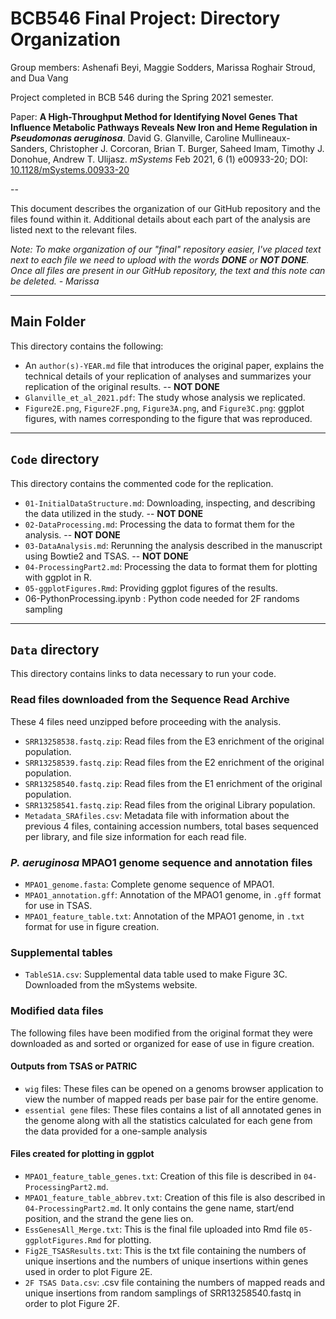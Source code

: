 # BCB546 Final Project: Directory Organization

Group members: Ashenafi Beyi, Maggie Sodders, Marissa Roghair Stroud, and Dua Vang

Project completed in BCB 546 during the Spring 2021 semester. 

Paper: **A High-Throughput Method for Identifying Novel Genes That Influence Metabolic Pathways Reveals New Iron and Heme Regulation in _Pseudomonas aeruginosa_**. David G. Glanville, Caroline Mullineaux-Sanders, Christopher J. Corcoran, Brian T. Burger, Saheed Imam, Timothy J. Donohue, Andrew T. Ulijasz. *mSystems* Feb 2021, 6 (1) e00933-20; DOI: [10.1128/mSystems.00933-20](https://msystems.asm.org/content/6/1/e00933-20)

--

This document describes the organization of our GitHub repository and the files found within it. Additional details about each part of the analysis are listed next to the relevant files. 


_Note: To make organization of our "final" repository easier, I've placed text next to each file we need to upload with the words **DONE** or **NOT DONE**. Once all files are present in our GitHub repository, the text and this note can be deleted. - Marissa_

---



## Main Folder

This directory contains the following:

* An `author(s)-YEAR.md` file that introduces the original paper, explains the technical details of your replication of analyses and summarizes your replication of the original results. -- **NOT DONE**
* `Glanville_et_al_2021.pdf`: The study whose analysis we replicated. 
* `Figure2E.png`, `Figure2F.png`, `Figure3A.png`, and `Figure3C.png`: ggplot figures, with names corresponding to the figure that was reproduced. 

---
## `Code` directory 
This directory contains the commented code for the replication.

* `01-InitialDataStructure.md`: Downloading, inspecting, and describing the data utilized in the study. -- **NOT DONE**
* `02-DataProcessing.md`: Processing the data to format them for the analysis. -- **NOT DONE**
* `03-DataAnalysis.md`: Rerunning the analysis described in the manuscript using Bowtie2 and TSAS. -- **NOT DONE**
* `04-ProcessingPart2.md`: Processing the data to format them for plotting with ggplot in R. 
* `05-ggplotFigures.Rmd`: Providing ggplot figures of the results.
*  06-PythonProcessing.ipynb : Python code needed for 2F randoms sampling 



---
## `Data` directory 
This directory contains links to data necessary to run your code.

### Read files downloaded from the Sequence Read Archive 

These 4 files need unzipped before proceeding with the analysis.

* `SRR13258538.fastq.zip`: Read files from the E3 enrichment of the original population. 
* `SRR13258539.fastq.zip`: Read files from the E2 enrichment of the original population. 
* `SRR13258540.fastq.zip`: Read files from the E1 enrichment of the original population. 
* `SRR13258541.fastq.zip`: Read files from the original Library population. 
* `Metadata_SRAfiles.csv`: Metadata file with information about the previous 4 files, containing accession numbers, total bases sequenced per library, and file size information for each read file. 

### *P. aeruginosa* MPAO1 genome sequence and annotation files

* `MPAO1_genome.fasta`: Complete genome sequence of MPAO1.
* `MPAO1_annotation.gff`: Annotation of the MPAO1 genome, in `.gff` format for use in TSAS. 
* `MPAO1_feature_table.txt`: Annotation of the MPAO1 genome, in `.txt` format for use in figure creation. 

### Supplemental tables 

* `TableS1A.csv`: Supplemental data table used to make Figure 3C. Downloaded from the mSystems website.

### Modified data files

The following files have been modified from the original format they were downloaded as and sorted or organized for ease of use in figure creation. 

#### Outputs from TSAS or PATRIC 

* `wig` files: These files can be opened on a genoms browser application to view the number of mapped reads per base pair for the entire genome. 
* `essential gene` files: These files contains a list of all annotated genes in the genome along with all the statistics calculated for each gene from the data provided for a one-sample analysis 

#### Files created for plotting in ggplot

* `MPAO1_feature_table_genes.txt`: Creation of this file is described in `04-ProcessingPart2.md`.  
* `MPAO1_feature_table_abbrev.txt`: Creation of this file is also described in `04-ProcessingPart2.md`. It only contains the gene name, start/end position, and the strand the gene lies on. 
* `EssGenesAll_Merge.txt`: This is the final file uploaded into Rmd file `05-ggplotFigures.Rmd` for plotting.
* `Fig2E_TSASResults.txt`: This is the txt file containing the numbers of unique insertions and the numbers of unique insertions within genes used in order to plot Figure 2E. 
* `2F TSAS Data.csv`: .csv file containing the numbers of mapped reads and unique insertions from random samplings of SRR13258540.fastq in order to plot Figure 2F. 
